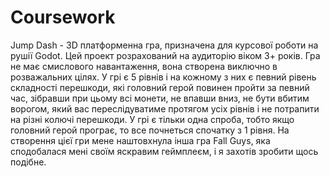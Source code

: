 # Coursework
Jump Dash - 3D платформенна гра, призначена для курсової роботи на рушії Godot. Цей проект розрахований на аудиторію віком 3+ років. Гра не має смислового навантаження, вона створена виключно в розважальних цілях. У грі є 5 рівнів і на кожному з них є певний рівень складності перешкоди, які головний герой повинен пройти за певний час, зібравши при цьому всі монети, не впавши вниз, не бути вбитим ворогом, який вас переслідуватиме протягом усіх рівнів і не потрапити на різні колючі перешкоди. У грі є тільки одна спроба, тобто якщо головний герой програє, то все почнеться спочатку з 1 рівня. На створення цієї гри мене наштовхнула інша гра Fall Guys, яка сподобалася мені своїм яскравим геймплеєм, і я захотів зробити щось подібне.
